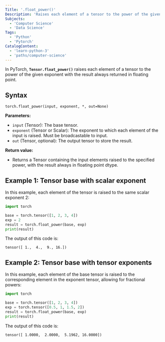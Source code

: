 ```yaml
---
Title: '.float_power()'
Description: 'Raises each element of a tensor to the power of the given exponent with the result always returned in floating point.'
Subjects:
  - 'Computer Science'
  - 'Data Science'
Tags:
  - 'Python'
  - 'Pytorch'
CatalogContent:
  - 'learn-python-3'
  - 'paths/computer-science'
---
```


In PyTorch, **`Tensor.float_power()`** raises each element of a tensor to the power of the given exponent with the result always returned in floating point.

## Syntax

```pseudo
torch.float_power(input, exponent, *, out=None)
```

**Parameters:**

- `input` (Tensor): The base tensor.
- `exponent` (Tensor or Scalar): The exponent to which each element of the input is raised. Must be broadcastable to input.
- `out` (Tensor, optional): The output tensor to store the result.

**Return value:**

- Returns a Tensor containing the input elements raised to the specified power, with the result always in floating point dtype.

## Example 1: Tensor base with scalar exponent

In this example, each element of the tensor is raised to the same scalar exponent 2:

```py
import torch

base = torch.tensor([1, 2, 3, 4])
exp = 2
result = torch.float_power(base, exp)
print(result)
```

The output of this code is:

```shell
tensor([ 1.,  4.,  9., 16.])
```

## Example 2: Tensor base with tensor exponents

In this example, each element of the base tensor is raised to the corresponding element in the exponent tensor, allowing for fractional powers:

```py
import torch

base = torch.tensor([1, 2, 3, 4])
exp = torch.tensor([0.5, 1, 1.5, 2])
result = torch.float_power(base, exp)
print(result)
```

The output of this code is:

```shell
tensor([ 1.0000,  2.0000,  5.1962, 16.0000])
```
